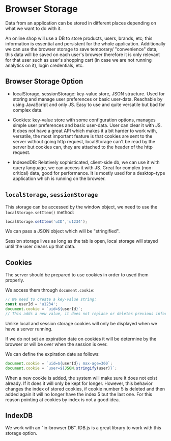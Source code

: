 # Browser Storage

Data from an application can be stored in different places depending on what we want to do with it. 

An online shop will use a DB to store products, users, brands, etc; this information is essential and persistent for the whole application. Additionally we can use the browser storage to save temporary/ "convenience" data, this data will be saved on each user's browser therefore it is only relevant for that user such as user's shopping cart (in case we are not running analytics on it), login credentials, etc.

## Browser Storage Option

- localStorage, sessionStorage: key-value store, JSON structure. Used for storing and manage user preferences or basic user-data. Reachable by using JavaScript and only JS. Easy to use and quite versatile but bad for complex data.
    
- Cookies: key-value store with some configuration options, manages simple user preferences and basic user-data. User can clear it with JS. It does not have a great API which makes it a bit harder to work with, versatile, the most important feature is that cookies are sent to the server without going http request, localStorage can't be read by the server but cookies can, they are attached to the header of the http request.

- IndexedDB: Relatively sophisticated, client-side db, we can use it with query language, we can access it with JS. Great for complex (non-critical) data, good for performance. It is mostly used for a desktop-type application which is running on the browser.

## `localStorage`, `sessionStorage`

This storage can be accessed by the window object, we need to use the `localStorage.setItem()` method:

```JavaScript
localStorage.setItem('uID','u1234');
```

We can pass a JSON object which will be "stringified".

Session storage lives as long as the tab is open, local storage will stayed until the user cleans up that data.

## Cookies

The server should be prepared to use cookies in order to used them properly.

We access them through `document.cookie`:

```JavaScript
// We need to create a key-value string:
const userId = 'u1234';
document.cookie = `uid=${userId}`;
// This adds a new value, it does not replace or deletes previous information
```

Unlike local and session storage cookies will only be displayed when we have a server running.

If we do not set an expiration date on cookies it will be determine by the browser or will be over when the session is over.

We can define the expiration date as follows:

```JavaScript
document.cookie = `uid=${userId}; max-age=360`;
document.cookie = `user=${JSON.stringify(user)}`;
```

When a new cookie is added, the system will make sure it does not exist already. If it does it will only be kept for longer. However, this behavior changes the index of stored cookies, if cookie number 5 is deleted and then added again it will no longer have the index 5 but the last one. For this reason pointing at cookies by index is not a good idea.

## IndexDB

We work with an "in-browser DB".
IDB.js is a great library to work with this storage option.